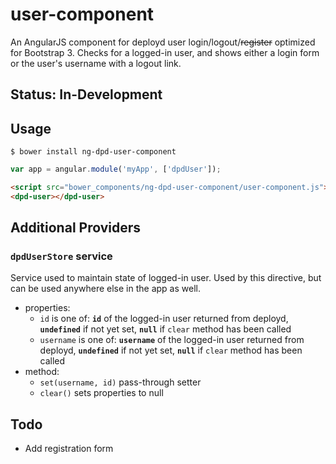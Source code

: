 # user-component

An AngularJS component for deployd user login/logout/<strike>register</strike>
optimized for Bootstrap 3. Checks for a logged-in user, and shows either a login
form or the user's username with a logout link.

## Status: In-Development

## Usage

`$ bower install ng-dpd-user-component`

```javascript
var app = angular.module('myApp', ['dpdUser']);
```

```html
<script src="bower_components/ng-dpd-user-component/user-component.js"></script>
<dpd-user></dpd-user>
```

## Additional Providers

### `dpdUserStore` service

Service used to maintain state of logged-in user.
Used by this directive, but can be used anywhere else in the app as well.

 * properties:
    * `id` is one of: **`id`** of the logged-in user returned from deployd,
      **`undefined`** if not yet set,
      **`null`** if `clear` method has been called
    * `username` is one of:
      **`username`** of the logged-in user returned from deployd,
      **`undefined`** if not yet set,
      **`null`** if `clear` method has been called
 * method:
    * `set(username, id)` pass-through setter
    * `clear()` sets properties to null


## Todo

 * Add registration form
